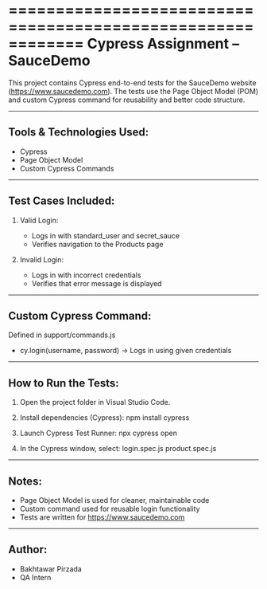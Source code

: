 ============================================================
               Cypress Assignment – SauceDemo
============================================================

This project contains Cypress end-to-end tests for the SauceDemo website (https://www.saucedemo.com). The tests use the Page Object Model (POM) and custom Cypress command for reusability and better code structure.

------------------------------------------------------------
Tools & Technologies Used:
------------------------------------------------------------
- Cypress 
- Page Object Model
- Custom Cypress Commands

------------------------------------------------------------
Test Cases Included:
------------------------------------------------------------

1. Valid Login:
   - Logs in with standard_user and secret_sauce
   - Verifies navigation to the Products page

2. Invalid Login:
   - Logs in with incorrect credentials
   - Verifies that error message is displayed

------------------------------------------------------------
Custom Cypress Command:
------------------------------------------------------------
Defined in support/commands.js

- cy.login(username, password)
  → Logs in using given credentials

------------------------------------------------------------
How to Run the Tests:
------------------------------------------------------------

1. Open the project folder in Visual Studio Code.

2. Install dependencies (Cypress):
   npm install cypress

3. Launch Cypress Test Runner:
   npx cypress open

4. In the Cypress window, select:
   login.spec.js
   product.spec.js

------------------------------------------------------------
Notes:
------------------------------------------------------------

- Page Object Model is used for cleaner, maintainable code
- Custom command used for reusable login functionality
- Tests are written for https://www.saucedemo.com

------------------------------------------------------------
Author:
------------------------------------------------------------
- Bakhtawar Pirzada
- QA Intern  
